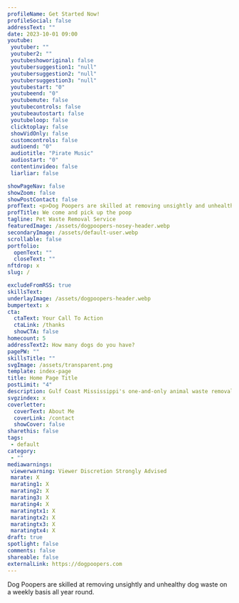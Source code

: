 ```yaml
---
profileName: Get Started Now!
profileSocial: false
addressText: ""
date: 2023-10-01 09:00
youtube: 
 youtuber: ""
 youtuber2: ""
 youtubeshoworiginal: false
 youtubersuggestion1: "null"
 youtubersuggestion2: "null"
 youtubersuggestion3: "null"
 youtubestart: "0"
 youtubeend: "0"
 youtubemute: false
 youtubecontrols: false
 youtubeautostart: false
 youtubeloop: false
 clicktoplay: false
 showVidOnly: false
 customcontrols: false
 audioend: "0"
 audiotitle: "Pirate Music"
 audiostart: "0"
 contentinvideo: false
 liarliar: false

showPageNav: false
showZoom: false
showPostContact: false
profText: <p>Dog Poopers are skilled at removing unsightly and unhealthy dog waste on a weekly basis all year round.</p><p>Start enjoying your yard again - your dog will thank you for it</p>
profTitle: We come and pick up the poop
tagline: Pet Waste Removal Service
featuredImage: /assets/dogpoopers-nosey-header.webp
secondaryImage: /assets/default-user.webp
scrollable: false
portfolio:
  openText: ""
  closeText: ""
nftdrop: x
slug: /

excludeFromRSS: true
skillsText: 
underlayImage: /assets/dogpoopers-header.webp
bumpertext: x
cta:
  ctaText: Your Call To Action
  ctaLink: /thanks
  showCTA: false
homecount: 5
addressText2: How many dogs do you have?
pagePW: ""
skillsTitle: ""
svgImage: /assets/transparent.png
template: index-page
title: Home Page Title
postLimit: "4"
description: Gulf Coast Mississippi's one-and-only animal waste removal service
svgzindex: x
coverletter:
  coverText: About Me
  coverLink: /contact
  showCover: false
sharethis: false
tags: 
 - default
category:
 - ""
mediawarnings:
 viewerwarning: Viewer Discretion Strongly Advised
 marate: X
 marating1: X
 marating2: X
 marating3: X
 marating4: X
 maratingtx1: X
 maratingtx2: X
 maratingtx3: X
 maratingtx4: X
draft: true
spotlight: false
comments: false
shareable: false
externalLink: https://dogpoopers.com
---
```

<p>Dog Poopers are skilled at removing unsightly and unhealthy dog waste on a weekly basis all year round.</p>


